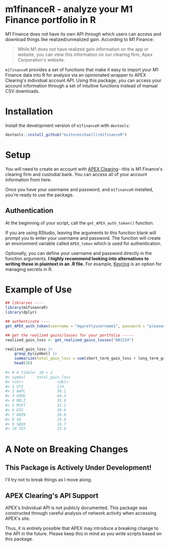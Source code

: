 # m1financeR - analyze your M1 Finance portfolio in R
M1 Finance does not have its own API through which users can access and download things like realized/unrealized gain. According to M1 Finance:

> While M1 does not have realized gain information on the app or website, you can view this information on our clearing firm, Apex Corporation's website. 

`m1financeR` provides a set of functions that make it easy to import your M1 Finance data into R for analysis via an opinionated wrapper to APEX Clearing's individual account API. Using this package, you can access your account information through a set of intuitive functions instead of manual CSV downloads.

# Installation
Install the development version of `m1financeR` with `devtools`:

```R
devtools::install_github("mistermichaelll/m1financeR")
```

# Setup
You will need to create an account with [APEX Clearing](https://www.apexclearing.com/)--this is M1 Finance's clearing firm and custodial bank. You can access all of your account information from here. 

Once you have your username and password, and `m1financeR` installed, you're ready to use the package.

## Authentication 
At the beginning of your script, call the `get_APEX_auth_token()` function. 

If you are using RStudio, leaving the arguments to this function blank will prompt you to enter your username and password. The function will create an environment variable called `APEX_token` which is used for authentication.

Optionally, you can define your username and password directly in the function arguments. **I highly recommend looking into alternatives to writing these in plaintext in an .R file.** For example, [Keyring](https://github.com/r-lib/keyring) is an option for managing secrets in R.

# Example of Use
```R
## libraries ----
library(m1financeR)
library(dplyr)

## authenticate ----
get_APEX_auth_token(username = "myprettyusername1", password = "pleasedontwritethisinplaintext9")

## get the realized gains/losses for your portfolio -----
realized_gain_loss <- get_realized_gains_losses("AB1234")

realized_gain_loss |> 
    group_by(symbol) |> 
    summarize(total_gain_loss = sum(short_term_gain_loss + long_term_gain_loss, na.rm = T)) |> 
    head(10)
    
#> # A tibble: 10 × 2
#> symbol     total_gain_loss
#> <chr>               <dbl>
#> 1 VTI               174. 
#> 2 AAPL              50.1
#> 3 GOOG              44.3
#> 4 MELI              35.9
#> 5 MSFT              32.2
#> 6 DIS               30.6
#> 7 AMZN              30.0
#> 8 SQ                29.9
#> 9 SBUX              16.7
#> 10 TGT              15.9       
```

# A Note on Breaking Changes
## This Package is Actively Under Development!
I'll try not to break things as I move along.

## APEX Clearing's API Support
APEX's Individual API is not publicly documented. This package was constructed through careful analysis of network activity when accessing APEX's site. 

Thus, it is entirely possible that APEX may introduce a breaking change to the API in the future. Please keep this in mind as you write scripts based on this package. 
